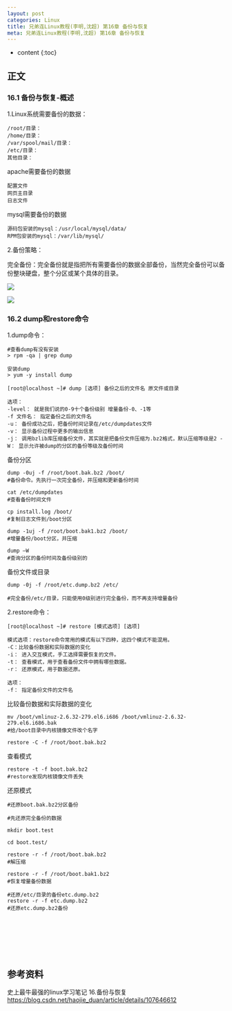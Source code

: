 ```yaml
---
layout: post
categories: Linux
title: 兄弟连Linux教程(李明,沈超) 第16章 备份与恢复
meta: 兄弟连Linux教程(李明,沈超) 第16章 备份与恢复
---
```

* content
{:toc}

## 正文

### 16.1 备份与恢复-概述

1.Linux系统需要备份的数据：

```
/root/目录：
/home/目录：
/var/spool/mail/目录：
/etc/目录：
其他目录：
```

apache需要备份的数据

```
配置文件
网页主目录
日志文件
```

mysql需要备份的数据

```
源码包安装的mysql：/usr/local/mysql/data/
RPM包安装的mysql：/var/lib/mysql/
```

2.备份策略：

完全备份：完全备份就是指把所有需要备份的数据全部备份，当然完全备份可以备份整块硬盘，整个分区或某个具体的目录。

![]({{site.baseurl}}/images/20210516/20210516182151.png)

![]({{site.baseurl}}/images/20210516/20210516182155.png)

### 16.2 dump和restore命令

1.dump命令：

```
#查看dump有没有安装
> rpm -qa | grep dump

安装dump
> yum -y install dump
```

```
[root@localhost ~]# dump [选项] 备份之后的文件名 原文件或目录

选项：
-level： 就是我们说的0-9十个备份级别 增量备份-0、-1等
-f 文件名： 指定备份之后的文件名
-u： 备份成功之后，把备份时间记录在/etc/dumpdates文件
-v： 显示备份过程中更多的输出信息
-j： 调用bzlib库压缩备份文件，其实就是把备份文件压缩为.bz2格式，默认压缩等级是2 -W： 显示允许被dump的分区的备份等级及备份时间
```

备份分区
```
dump -0uj -f /root/boot.bak.bz2 /boot/
#备份命令。先执行一次完全备份，并压缩和更新备份时间

cat /etc/dumpdates
#查看备份时间文件

cp install.log /boot/
#复制日志文件到/boot分区

dump -1uj -f /root/boot.bak1.bz2 /boot/
#增量备份/boot分区，并压缩

dump –W 
#查询分区的备份时间及备份级别的
```

备份文件或目录
```
dump -0j -f /root/etc.dump.bz2 /etc/

#完全备份/etc/目录，只能使用0级别进行完全备份，而不再支持增量备份
```

2.restore命令：

```
[root@localhost ~]# restore [模式选项] [选项] 

模式选项：restore命令常用的模式有以下四种，这四个模式不能混用。
-C：比较备份数据和实际数据的变化
-i： 进入交互模式，手工选择需要恢复的文件。
-t： 查看模式，用于查看备份文件中拥有哪些数据。
-r： 还原模式，用于数据还原。

选项：
-f： 指定备份文件的文件名
```

比较备份数据和实际数据的变化
```
mv /boot/vmlinuz-2.6.32-279.el6.i686 /boot/vmlinuz-2.6.32-279.el6.i686.bak
#给/boot目录中内核镜像文件改个名字

restore -C -f /root/boot.bak.bz2 
```

查看模式
```
restore -t -f boot.bak.bz2
#restore发现内核镜像文件丢失
```

还原模式
```
#还原boot.bak.bz2分区备份

#先还原完全备份的数据

mkdir boot.test

cd boot.test/

restore -r -f /root/boot.bak.bz2
#解压缩

restore -r -f /root/boot.bak1.bz2
#恢复增量备份数据

#还原/etc/目录的备份etc.dump.bz2
restore -r -f etc.dump.bz2 
#还原etc.dump.bz2备份
```

<br/><br/><br/><br/><br/>
## 参考资料

史上最牛最强的linux学习笔记 16.备份与恢复 <https://blog.csdn.net/haojie_duan/article/details/107646612>


